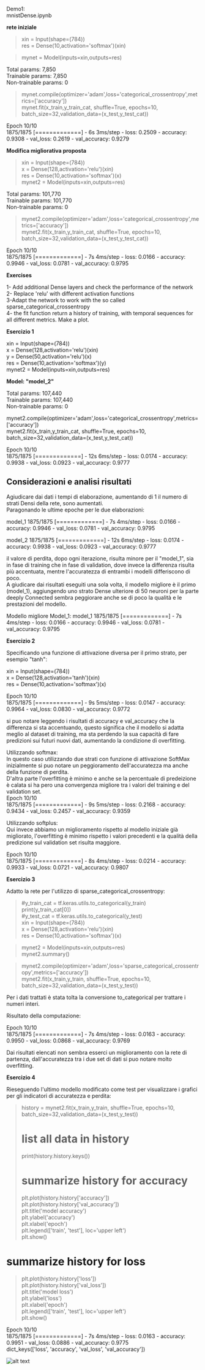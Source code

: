 
 Demo1:   
 mnistDense.ipynb  


**rete iniziale**  
> xin = Input(shape=(784))   
> res = Dense(10,activation='softmax')(xin)   

> mynet = Model(inputs=xin,outputs=res)   
     
Total params: 7,850  
Trainable params: 7,850  
Non-trainable params: 0  

> mynet.compile(optimizer='adam',loss='categorical_crossentropy',metrics=['accuracy'])    
> mynet.fit(x_train,y_train_cat, shuffle=True, epochs=10, batch_size=32,validation_data=(x_test,y_test_cat))    
  
Epoch 10/10  
1875/1875 [=============] - 6s 3ms/step - loss: 0.2509 - accuracy: 0.9308 - val_loss: 0.2619 - val_accuracy: 0.9279  



**Modifica migliorativa proposta**  
> xin = Input(shape=(784))   
> x = Dense(128,activation='relu')(xin)   
> res = Dense(10,activation='softmax')(x)   
> mynet2 = Model(inputs=xin,outputs=res)   
                    
Total params: 101,770  
Trainable params: 101,770  
Non-trainable params: 0  

> mynet2.compile(optimizer='adam',loss='categorical_crossentropy',metrics=['accuracy'])   
> mynet2.fit(x_train,y_train_cat, shuffle=True, epochs=10, batch_size=32,validation_data=(x_test,y_test_cat))   


Epoch 10/10  
1875/1875 [=============] - 7s 4ms/step - loss: 0.0166 - accuracy: 0.9946 - val_loss: 0.0781 - val_accuracy: 0.9795  


**Exercises**  

   1- Add additional Dense layers and check the performance of the network  
   2- Replace 'relu' with different activation functions  
   3-Adapt the network to work with the so called sparse_categorical_crossentropy  
   4- the fit function return a history of training, with temporal sequences for all different metrics. Make a plot.  


**Esercizio 1**    
  
xin = Input(shape=(784))  
x = Dense(128,activation='relu')(xin)  
y = Dense(50,activation='relu')(x)  
res = Dense(10,activation='softmax')(y)  
mynet2 = Model(inputs=xin,outputs=res)  


**Model: "model_2"**  
                                                                   
Total params: 107,440   
Trainable params: 107,440   
Non-trainable params: 0   


mynet2.compile(optimizer='adam',loss='categorical_crossentropy',metrics=['accuracy'])   
mynet2.fit(x_train,y_train_cat, shuffle=True, epochs=10, batch_size=32,validation_data=(x_test,y_test_cat))    


Epoch 10/10  
1875/1875 [=============] - 12s 6ms/step - loss: 0.0174 - accuracy: 0.9938 - val_loss: 0.0923 - val_accuracy: 0.9777  

## Considerazioni e analisi risultati   
Agiudicare dai dati i tempi di elaborazione, aumentando di 1 il numero di strati Densi della rete, sono aumentati.  
Paragonando le ultime epoche per le due elaborazioni:  

model_1 1875/1875 [=============] - 7s 4ms/step - loss: 0.0166 - accuracy: 0.9946 - val_loss: 0.0781 - val_accuracy: 0.9795  

model_2 1875/1875 [=============] - 12s 6ms/step - loss: 0.0174 - accuracy: 0.9938 - val_loss: 0.0923 - val_accuracy: 0.9777  
  
il valore di perdita, dopo ogni iterazione, risulta minore per il "model_1", sia in fase di training che in fase di validation, dove invece la differenza  risulta più accentuata, mentre l'accuratezza di entrambi i modelli differiscono di poco.  
A giudicare dai risultati eseguiti una sola volta, il modello migliore è il primo (model_1), aggiungendo uno strato Dense ulteriore di 50 neuroni per la parte deeply Connected sembra peggiorare anche se di poco la qualità e le prestazioni del modello.  

Modello migliore Model_1:
model_1 1875/1875 [=============] - 7s 4ms/step - loss: 0.0166 - accuracy: 0.9946 - val_loss: 0.0781 - val_accuracy: 0.9795  

**Esercizio 2**    

Specificando una funzione di attivazione diversa per il primo strato, per esempio "tanh":  

xin = Input(shape=(784))  
x = Dense(128,activation='tanh')(xin)  
res = Dense(10,activation='softmax')(x)  
  
Epoch 10/10  
1875/1875 [=============] - 9s 5ms/step - loss: 0.0147 - accuracy: 0.9964 - val_loss: 0.0830 - val_accuracy: 0.9772  

si puo notare leggendo i risultati di accuracy e val_accuracy che la differenza si sta accentuando, questo significa che il modello si adatta meglio al dataset di training, ma sta perdendo la sua capacità di fare predizioni sui futuri nuovi dati, aumentando la condizione di overfitting.   

Utilizzando softmax:  
In questo caso utilizzando due strati con funzione di attivazione SoftMax inizialmente si puo notare un peggioramento dell'accuratezza ma anche della funzione di perdita.  
D'altra parte l'overfitting è minimo e anche se la percentuale di predeizione è calata si ha pero una convergenza migliore tra i valori del training e del validation set.  
Epoch 10/10  
1875/1875 [=============] - 9s 5ms/step - loss: 0.2168 - accuracy: 0.9434 - val_loss: 0.2457 - val_accuracy: 0.9359  

Utilizzando softplus:  
Qui invece abbiamo un miglioramento rispetto al modello iniziale già migliorato, l'overfitting è minimo rispetto i valori precedenti e la qualità della predizione sul validation set risulta maggiore.  

Epoch 10/10  
1875/1875 [=============] - 8s 4ms/step - loss: 0.0214 - accuracy: 0.9933 - val_loss: 0.0721 - val_accuracy: 0.9807  


**Esercizio 3**  

Adatto la rete per l'utilizzo di sparse_categorical_crossentropy:  


> #y_train_cat = tf.keras.utils.to_categorical(y_train)  
> print(y_train_cat[0])  
> #y_test_cat = tf.keras.utils.to_categorical(y_test)  
> xin = Input(shape=(784))  
> x = Dense(128,activation='relu')(xin)  
> res = Dense(10,activation='softmax')(x)  

> mynet2 = Model(inputs=xin,outputs=res)  
> mynet2.summary()  

> mynet2.compile(optimizer='adam',loss='sparse_categorical_crossentropy',metrics=['accuracy'])  
> mynet2.fit(x_train,y_train, shuffle=True, epochs=10, batch_size=32,validation_data=(x_test,y_test))  

Per i dati trattati è stata tolta la conversione to_categorical per trattare i numeri interi.  

Risultato della computazione:  

Epoch 10/10    
1875/1875 [=============] - 7s 4ms/step - loss: 0.0163 - accuracy: 0.9950 - val_loss: 0.0868 - val_accuracy: 0.9769  

Dai risultati elencati non sembra esserci un miglioramento con la rete di partenza, dall'accuratezza tra i due set di dati si puo notare molto overfitting.

**Esercizio 4**  

Rieseguendo l'ultimo modello modificato come test per visualizzare i grafici per gli indicatori di accuratezza e perdita:  

> history = mynet2.fit(x_train,y_train, shuffle=True, epochs=10, batch_size=32,validation_data=(x_test,y_test))  
> # list all data in history  
> print(history.history.keys())  
> # summarize history for accuracy  
> plt.plot(history.history['accuracy'])  
> plt.plot(history.history['val_accuracy'])  
> plt.title('model accuracy')  
> plt.ylabel('accuracy')  
> plt.xlabel('epoch')  
> plt.legend(['train', 'test'], loc='upper left')  
> plt.show()  
# summarize history for loss  
> plt.plot(history.history['loss'])  
> plt.plot(history.history['val_loss'])  
> plt.title('model loss')  
> plt.ylabel('loss')  
> plt.xlabel('epoch')  
> plt.legend(['train', 'test'], loc='upper left')  
> plt.show()  

Epoch 10/10  
1875/1875 [=============] - 7s 4ms/step - loss: 0.0163 - accuracy: 0.9951 - val_loss: 0.0886 - val_accuracy: 0.9775  
dict_keys(['loss', 'accuracy', 'val_loss', 'val_accuracy'])   


![alt text](https://github.com/Dario66/Deep-Learning/blob/main/IMG1.png)  
